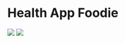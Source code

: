 # Health App Foodie
<img src="https://github.comKKsnikere/healthAppFoodie/blob/main/Screenshot2.png" />
<img src="https://github.comKKsnikere/healthAppFoodie/blob/main/Screenshot1.png" />

